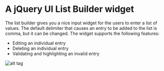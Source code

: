 # A jQuery UI List Builder widget
The list builder gives you a nice input widget for the users to enter a list of values. The default delimiter that causes an entry to be added to the list is comma, but it can be changed. The widget supports the following features:
- Editing an individual entry
- Deleting an individual entry
- Validating and highlighting an invalid entry




![alt tag](https://raw.github.com/henry0sue/jquery-ui-listbuilder/master/screenshot/listbuilder.png)
